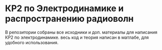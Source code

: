# КР2 по Электродинамике и распространению радиоволн

В репозитории собраны все исходники и доп. материалы для написания КР2 по электродинамике. весь код и теория написан в матлабе, для удобного использования. 

